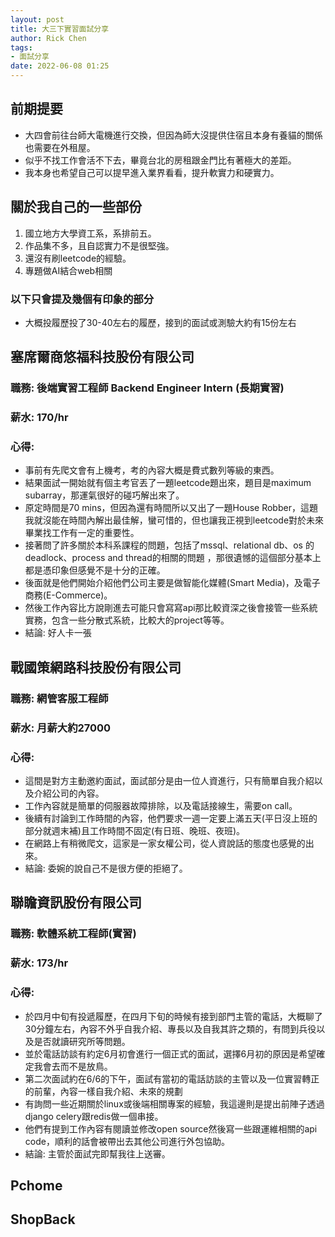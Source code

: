```yaml
---
layout: post
title: 大三下實習面試分享
author: Rick Chen
tags:
- 面試分享
date: 2022-06-08 01:25 
---
```

## 前期提要
* 大四會前往台師大電機進行交換，但因為師大沒提供住宿且本身有養貓的關係也需要在外租屋。
* 似乎不找工作會活不下去，畢竟台北的房租跟金門比有著極大的差距。
* 我本身也希望自己可以提早進入業界看看，提升軟實力和硬實力。

## 關於我自己的一些部份
1. 國立地方大學資工系，系排前五。
2. 作品集不多，且自認實力不是很堅強。
3. 還沒有刷leetcode的經驗。
4. 專題做AI結合web相關

### 以下只會提及幾個有印象的部分
* 大概投履歷投了30-40左右的履歷，接到的面試或測驗大約有15份左右

## 塞席爾商悠福科技股份有限公司
### 職務: 後端實習工程師 Backend Engineer Intern (長期實習)
### 薪水: 170/hr
### 心得:
* 事前有先爬文會有上機考，考的內容大概是費式數列等級的東西。
* 結果面試一開始就有個主考官丟了一題leetcode題出來，題目是maximum subarray，那運氣很好的碰巧解出來了。
* 原定時間是70 mins，但因為還有時間所以又出了一題House Robber，這題我就沒能在時間內解出最佳解，蠻可惜的，但也讓我正視到leetcode對於未來畢業找工作有一定的重要性。
* 接著問了許多關於本科系課程的問題，包括了mssql、relational db、os 的deadlock、process and thread的相關的問題 ，那很遺憾的這個部分基本上都是憑印象但感覺不是十分的正確。
* 後面就是他們開始介紹他們公司主要是做智能化媒體(Smart Media)，及電子商務(E-Commerce)。
* 然後工作內容比方說剛進去可能只會寫寫api那比較資深之後會接管一些系統實務，包含一些分散式系統，比較大的project等等。
* 結論: 好人卡一張

## 戰國策網路科技股份有限公司 
### 職務: 網管客服工程師
### 薪水: 月薪大約27000
### 心得:
* 這間是對方主動邀約面試，面試部分是由一位人資進行，只有簡單自我介紹以及介紹公司的內容。
* 工作內容就是簡單的伺服器故障排除，以及電話接線生，需要on call。
* 後續有討論到工作時間的內容，他們要求一週一定要上滿五天(平日沒上班的部分就週末補)且工作時間不固定(有日班、晚班、夜班)。
* 在網路上有稍微爬文，這家是一家女權公司，從人資說話的態度也感覺的出來。
* 結論: 委婉的說自己不是很方便的拒絕了。

## 聯瞻資訊股份有限公司 
### 職務: 軟體系統工程師(實習)
### 薪水: 173/hr
### 心得:
* 於四月中旬有投遞履歷，在四月下旬的時候有接到部門主管的電話，大概聊了30分鐘左右，內容不外乎自我介紹、專長以及自我其許之類的，有問到兵役以及是否就讀研究所等問題。
* 並於電話訪談有約定6月初會進行一個正式的面試，選擇6月初的原因是希望確定我會去而不是放鳥。
* 第二次面試約在6/6的下午，面試有當初的電話訪談的主管以及一位實習轉正的前輩，內容一樣自我介紹、未來的規劃
* 有詢問一些近期關於linux或後端相關專案的經驗，我這邊則是提出前陣子透過django celery跟redis做一個串接。
* 他們有提到工作內容有閱讀並修改open source然後寫一些跟運維相關的api code，順利的話會被帶出去其他公司進行外包協助。
* 結論: 主管於面試完即幫我往上送審。

## Pchome

## ShopBack
